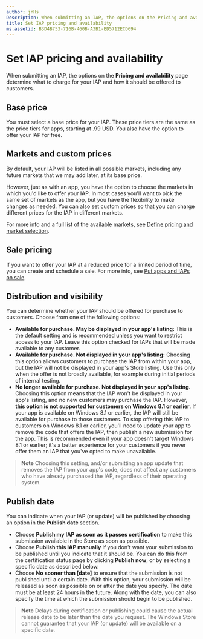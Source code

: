 ```yaml
---
author: jnHs
Description: When submitting an IAP, the options on the Pricing and availability page determine what to charge for your IAP and how it should be offered to customers.
title: Set IAP pricing and availability
ms.assetid: B3D4B753-716B-460B-A3B1-ED5712ECD694
---
```


# Set IAP pricing and availability


When submitting an IAP, the options on the **Pricing and availability** page determine what to charge for your IAP and how it should be offered to customers.

## Base price


You must select a base price for your IAP. These price tiers are the same as the price tiers for apps, starting at .99 USD. You also have the option to offer your IAP for free.

## Markets and custom prices


By default, your IAP will be listed in all possible markets, including any future markets that we may add later, at its base price.

However, just as with an app, you have the option to choose the markets in which you'd like to offer your IAP. In most cases you'll want to pick the same set of markets as the app, but you have the flexibility to make changes as needed. You can also set custom prices so that you can charge different prices for the IAP in different markets.

For more info and a full list of the available markets, see [Define pricing and market selection](define-pricing-and-market-selection.md).

## Sale pricing


If you want to offer your IAP at a reduced price for a limited period of time, you can create and schedule a sale. For more info, see [Put apps and IAPs on sale](put-apps-and-iaps-on-sale.md).

## Distribution and visibility


You can determine whether your IAP should be offered for purchase to customers. Choose from one of the following options:

-   **Available for purchase. May be displayed in your app's listing:** This is the default setting and is recommended unless you want to restrict access to your IAP. Leave this option checked for IAPs that will be made available to any customer.
-   **Available for purchase. Not displayed in your app's listing:** Choosing this option allows customers to purchase the IAP from within your app, but the IAP will not be displayed in your app's Store listing. Use this only when the offer is not broadly available, for example during initial periods of internal testing.
-   **No longer available for purchase. Not displayed in your app's listing.** Choosing this option means that the IAP won't be displayed in your app's listing, and no new customers may purchase the IAP. However, **this option is not supported for customers on Windows 8.1 or earlier**. If your app is available on Windows 8.1 or earlier, the IAP will still be available for purchase to those customers. To stop offering this IAP to customers on Windows 8.1 or earlier, you'll need to update your app to remove the code that offers the IAP, then publish a new submission for the app. This is recommended even if your app doesn't target Windows 8.1 or earlier; it's a better experience for your customers if you never offer them an IAP that you've opted to make unavailable.
    
 > **Note**  Choosing this setting, and/or submitting an app update that removes the IAP from your app's code, does not affect any customers who have already purchased the IAP, regardless of their operating system.


## Publish date

You can indicate when your IAP (or update) will be published by choosing an option in the **Publish date** section.

-   Choose **Publish my IAP as soon as it passes certification** to make this submission available in the Store as soon as possible.
-   Choose **Publish this IAP manually** if you don't want your submission to be published until you indicate that it should be. You can do this from the certification status page by clicking **Publish now**, or by selecting a specific date as described below.
-   Choose **No sooner than \[date\]** to ensure that the submission is not published until a certain date. With this option, your submission will be released as soon as possible on or after the date you specify. The date must be at least 24 hours in the future. Along with the date, you can also specify the time at which the submission should begin to be published.

 > **Note**  Delays during certification or publishing could cause the actual release date to be later than the date you request. The Windows Store cannot guarantee that your IAP (or update) will be available on a specific date.
 

 






<!--HONumber=Jun16_HO3-->



